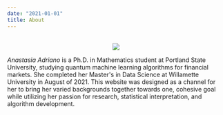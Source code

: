 ```yaml
---
date: "2021-01-01"
title: About
---
```

<center>
</br>
<img src="https://media-exp1.licdn.com/dms/image/C5603AQFF_-RR332hgA/profile-displayphoto-shrink_800_800/0/1516696419558?e=1633564800&v=beta&t=kXHjsPriw9BRUPeuFD02oiHA8c_FJYFZILucknUtsec">
</center>

*Anastasia Adriano* is a Ph.D. in Mathematics student at Portland State University, studying quantum machine learning algorithms for financial markets. She completed her Master's in Data Science at Willamette University in August of 2021. This website was designed as a channel for her to bring her varied backgrounds together towards one, cohesive goal while utilizing her passion for research, statistical interpretation, and algorithm development.